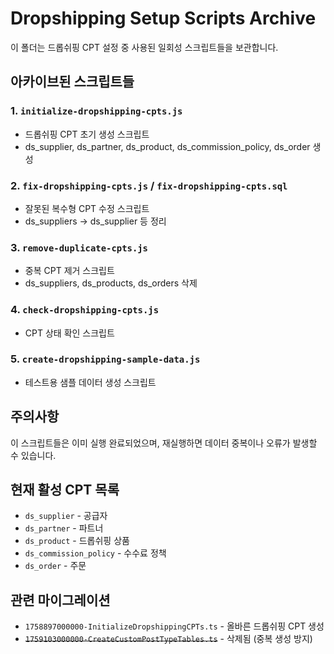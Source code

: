 # Dropshipping Setup Scripts Archive

이 폴더는 드롭쉬핑 CPT 설정 중 사용된 일회성 스크립트들을 보관합니다.

## 아카이브된 스크립트들

### 1. `initialize-dropshipping-cpts.js`
- 드롭쉬핑 CPT 초기 생성 스크립트
- ds_supplier, ds_partner, ds_product, ds_commission_policy, ds_order 생성

### 2. `fix-dropshipping-cpts.js` / `fix-dropshipping-cpts.sql`
- 잘못된 복수형 CPT 수정 스크립트
- ds_suppliers → ds_supplier 등 정리

### 3. `remove-duplicate-cpts.js`
- 중복 CPT 제거 스크립트
- ds_suppliers, ds_products, ds_orders 삭제

### 4. `check-dropshipping-cpts.js`
- CPT 상태 확인 스크립트

### 5. `create-dropshipping-sample-data.js`
- 테스트용 샘플 데이터 생성 스크립트

## 주의사항

이 스크립트들은 이미 실행 완료되었으며, 재실행하면 데이터 중복이나 오류가 발생할 수 있습니다.

## 현재 활성 CPT 목록

- `ds_supplier` - 공급자
- `ds_partner` - 파트너
- `ds_product` - 드롭쉬핑 상품
- `ds_commission_policy` - 수수료 정책
- `ds_order` - 주문

## 관련 마이그레이션

- `1758897000000-InitializeDropshippingCPTs.ts` - 올바른 드롭쉬핑 CPT 생성
- ~~`1759103000000-CreateCustomPostTypeTables.ts`~~ - 삭제됨 (중복 생성 방지)